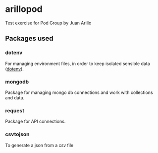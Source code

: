 # arillopod

Test exercise for Pod Group by Juan Arillo

## Packages used

### dotenv

For managing environment files, in order to keep isolated sensible data ([dotenv](https://github.com/motdotla/dotenv)).

### mongodb

Package for managing mongo db connections and work with collections and data.

### request

Package for API connections.

### csvtojson

To generate a json from a csv file